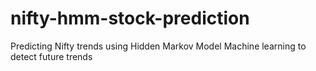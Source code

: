 # nifty-hmm-stock-prediction
Predicting Nifty trends using Hidden Markov Model Machine learning to detect future trends 
